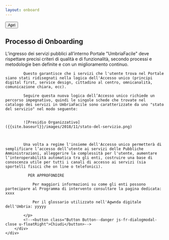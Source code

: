 ```yaml
---
layout: onboard
---
```

<script>
$(function() {
  $('#open_btn').click();
})
</script>
<button id="open_btn" class="Button Button--default js-fr-dialogmodal-open u-hidden" aria-controls="modal">
  Apri
</button>
<div class="Dialog js-fr-dialogmodal" id="modal">
    <div class="
      u-popupResponsive
      Dialog-content
      Dialog-content--centered
      u-background-white
      u-layout-prose
      u-margin-all-xl
      u-padding-all-xl
      js-fr-dialogmodal-modal
    " aria-labelledby="modal-title">
        <div role="document" class="Prose">
            <h2 class="u-cf u-text-h2 u-borderHideFocus" id="modal-title" tabindex="0">Processo di Onboarding</h2>
            <p>
            L’ingresso dei servizi pubblici all’interno  Portale "UmbriaFacile" deve rispettare precisi criteri di qualità e di funzionalità, secondo processi e metodologie ben definite e con un miglioramento continuo.<br/>

            Questo garantisce che i servizi che l'utente trova nel Portale siano stati ridisegnati nella logica dell'Accesso unico (principi digital first, service design, cittadino al centro, omnicanalità, comunicazione chiara, ecc).

            Seguire questa nuova logica dell’Accesso unico richiede un percorso impegnativo, quindi le singole schede che trovate nel catalogo dei servizi in UmbriaFacile sono caratterizzate da uno "stato del servizio" nel modo seguente:


            ![Presidio Organizzativo]({{site.baseurl}}/images/2018/11/stato-del-servizio.png)



            Una volta a regime l'insieme dell'Accesso unico permetterà di semplificare l’accesso dell’utente ai servizi delle Pubbliche Amministrazioni, alleggerire la complessità per l'utente, aumentare l’interoperabilità automatica tra gli enti, costruire una base di conoscenza utile per tutti i canali di accesso ai servizi (sia sportelli fisici che on line o telefonici).

              PER APPROFONDIRE

                Per maggiori informazioni su come gli enti possono partecipare al Programma di intervento consultare la pagina dedicata: xxxx

                Per il glossario utilizzato nell'Agwnda digitale dell'Umbria: yyyyy

            </p>
            <!--<button class="Button Button--danger js-fr-dialogmodal-close u-floatRight">Chiudi</button>-->
        </div>
    </div>
</div>
